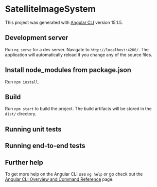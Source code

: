 # SatelliteImageSystem

This project was generated with [Angular CLI](https://github.com/angular/angular-cli) version 15.1.5.

## Development server

Run `ng serve` for a dev server. Navigate to `http://localhost:4200/`. The application will automatically reload if you change any of the source files.

## Install node_modules from package.json

Run `npm install`.

## Build

Run `npm start` to build the project. The build artifacts will be stored in the `dist/` directory.

## Running unit tests



## Running end-to-end tests



## Further help

To get more help on the Angular CLI use `ng help` or go check out the [Angular CLI Overview and Command Reference](https://angular.io/cli) page.
